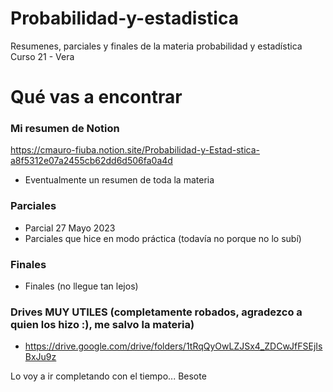 # Probabilidad-y-estadistica
Resumenes, parciales y finales de la materia probabilidad y estadística
Curso 21 - Vera

# Qué vas a encontrar
### Mi resumen de Notion
https://cmauro-fiuba.notion.site/Probabilidad-y-Estad-stica-a8f5312e07a2455cb62dd6d506fa0a4d 
- Eventualmente un resumen de toda la materia
### Parciales
- Parcial 27 Mayo 2023 
- Parciales que hice en modo práctica (todavía no porque no lo subí)
### Finales
- Finales (no llegue tan lejos)
### Drives MUY UTILES (completamente robados, agradezco a quien los hizo :), me salvo la materia)
- https://drive.google.com/drive/folders/1tRqQyOwLZJSx4_ZDCwJfFSEjIsBxJu9z

Lo voy a ir completando con el tiempo... 
Besote
